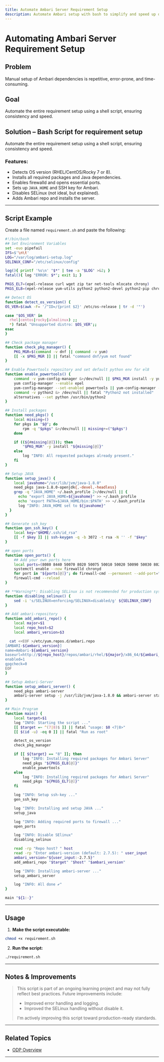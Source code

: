 ```yaml
---
title: Automate Ambari Server Requirement Setup
description: Automate Ambari setup with bash to simplify and speed up deployment.
---
```


# Automating Ambari Server Requirement Setup

## Problem

Manual setup of Ambari dependencies is repetitive, error-prone, and time-consuming.

## Goal

Automate the entire requirement setup using a shell script, ensuring consistency and speed.

## Solution – Bash Script for requirement setup

Automate the entire requirement setup using a shell script, ensuring consistency and speed.

### Features:
- Detects OS version (RHEL/CentOS/Rocky 7 or 8).
- Installs all required packages and Java dependencies.
- Enables firewalld and opens essential ports.
- Sets up `JAVA_HOME` and SSH key for Ambari.
- Disables SELinux (not ideal, but explained).
- Adds Ambari repo and installs the server.

---

## Script Example

Create a file named `requirement.sh` and paste the following:

```bash
#!/bin/bash
## Set Environment Variables
set -euo pipefail
IFS=$'\n\t'
LOG="/var/log/ambari-setup.log"
SELINUX_CONF="/etc/selinux/config"

log(){ printf '%s\n' "$*" | tee -a "$LOG" >&2; }
fatal(){ log "ERROR: $*"; exit 1; }

PKGS_EL7=(epel-release curl wget zip tar net-tools mlocate chrony)
PKGS_EL8=(epel-release yum-utils python2 python2-devel python2-pip chrony curl wget zip tar net-tools mlocate)

## Detect OS 
function detect_os_version() {
OS_VER=$(awk -F= '/^ID=/{print $2}' /etc/os-release | tr -d '"')

case "$OS_VER" in
  rhel|centos|rocky|almalinux) ;;
  *) fatal "Unsupported distro: $OS_VER";;
esac
}

## Check package manager
function check_pkg_manager() {
    PKG_MGR=$(command -v dnf || command -v yum)
    [[ -x $PKG_MGR ]] || fatal "command dnf/yum not found"
}

## Enable Powertools repository and set default python env for el8
function enable_powertools() {
    command -v yum-config-manager &>/dev/null || $PKG_MGR install -y yum-utils
    yum config-manager --enable epel
    yum-config-manager --set-enabled powertools || yum-config-manager --set-enabled PowerTools
    command -v python2 &> /dev/null || fatal "Python2 not installed"
    alternatives --set python /usr/bin/python2
}

## Install packages
function need_pkgs() {
    local missing=()
    for pkgs in "$@"; do 
        rpm -q "$pkgs" &>/dev/null || missing+=("$pkgs")
    done

    if ((${#missing[@]})); then
        "$PKG_MGR" -y install "${missing[@]}"
    else
        log "INFO: All requested packages already present."
    fi
}

## Setup JAVA
function setup_java() {
    local javahome="/usr/lib/jvm/java-1.8.0"
    need_pkgs java-1.8.0-openjdk{,-devel,-headless}
    grep -q "JAVA_HOME" ~/.bash_profile 2>/dev/null || {
      echo "export JAVA_HOME=${javahome}" >> ~/.bash_profile
      echo 'export PATH=$JAVA_HOME/bin:$PATH' >> ~/.bash_profile
      log "INFO: JAVA_HOME set to ${javahome}"
  }
}

## Generate ssh_key
function gen_ssh_key() {
    local key="$HOME/.ssh/id_rsa"
    [[ -f $key ]] || ssh-keygen -q -b 3072 -t rsa -N '' -f "$key"
}

## open ports
function open_ports() {
    ## Add your own ports here
    local ports=(8080 8440 50070 8020 50075 50010 50020 50090 50030 8021 51111 50060 10000 9083)
    systemctl enable --now firewalld chronyd
    for port in "${ports[@]}"; do firewall-cmd --permanent --add-port="${port}"/tcp; done
    firewall-cmd --reload
}

## **Warning**: Disabling SELinux is not recommended for production systems. Update this step later to use proper SELinux policies.
function disabling_selinux() {
    sed -i 's/SELINUX=enforcing/SELINUX=disabled/g' ${SELINUX_CONF}
}

## Add ambari-repository
function add_ambari_repo() {
    local major=$1 
    local repo_host=$2
    local ambari_version=$3

  cat <<EOF >/etc/yum.repos.d/ambari.repo
[AMBARI-${ambari_version}]
name=Ambari-${ambari_version}
baseurl=http://${repo_host}/repos/ambari/rhel/${major}/x86_64/${ambari_version}
enabled=1
gpgcheck=0
EOF
}

## Setup Ambari-Server
function setup_ambari_server() {
    need_pkgs ambari-server
    ambari-server setup -j /usr/lib/jvm/java-1.8.0 && ambari-server start
}

## Main Program
function main() {
    local target=$1
    log "INFO: Starting the script ..."
    [[ $target =~ ^(7|8)$ ]] || fatal "usage: $0 <7|8>"
    [[ $(id -u) -eq 0 ]] || fatal "Run as root"

    detect_os_version
    check_pkg_manager

    if [[ ${target} == "8" ]]; then
        log "INFO: Installing required packages for Ambari Server"
        need_pkgs "${PKGS_EL8[@]}"
        enable_powertools
    else
        log "INFO: Installing required packages for Ambari Server"
        need_pkgs "${PKGS_EL7[@]}"
    fi

    log "INFO: Setup ssh-key ..."
    gen_ssh_key

    log "INFO: Installing and setup JAVA ..."
    setup_java

    log "INFO: Adding required ports to firewall ..."
    open_ports

    log "INFO: Disable SElinux"
    disabling_selinux

    read -rp "Repo host? " host
    read -rp "Enter ambari-version (default: 2.7.5): " user_input
    ambari_version="${user_input:-2.7.5}"
    add_ambari_repo "$target" "$host" "$ambari_version"

    log "INFO: Installing ambari-server ..."
    setup_ambari_server

    log "INFO: All done ✔"
}

main "${1:-}"

```

---

## Usage

1. **Make the script executable:**

```bash
chmod +x requirement.sh
```

2. **Run the script:**

```bash
./requirement.sh
```

---

## Notes & Improvements

> This script is part of an ongoing learning project and may not fully reflect best practices. Future improvements include:
>
> * Improved error handling and logging.
> * Improved the SELinux handling without disable it.
>
> I'm actively improving this script toward production-ready standards.

---

## Related Topics

* [ODP Overview](https://www.opensourcedataplatform.com/)
---
